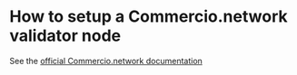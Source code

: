 # How to setup a Commercio.network validator node 
See the [official Commercio.network documentation](https://docs.commercio.network)
